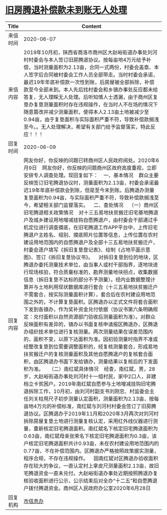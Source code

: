 # <a href="http://www.shangluo.gov.cn/zmhd/ldxxxx.jsp?urltype=leadermail.LeaderMailContentUrl&wbtreeid=1112&leadermailid=5988">旧房腾退补偿款未到账无人处理</a>
| Title |                                                                                                                                                                                                                                                                                                                                                                                                                                                                                                                                                                                                                                                       Content                                                                                                                                                                                                                                                                                                                                                                                                                                                                                                                                                                                                                                                        |
|:-----:|----------------------------------------------------------------------------------------------------------------------------------------------------------------------------------------------------------------------------------------------------------------------------------------------------------------------------------------------------------------------------------------------------------------------------------------------------------------------------------------------------------------------------------------------------------------------------------------------------------------------------------------------------------------------------------------------------------------------------------------------------------------------------------------------------------------------------------------------------------------------------------------------------------------------------------------------------------------------------------------------------------------------------------------------------------------------------------------------------------------------------------------------------------------------------------------------------------------------------------------------------------------------------------------------------------------------|
| 来信时间  | 2020-06-07                                                                                                                                                                                                                                                                                                                                                                                                                                                                                                                                                                                                                                                                                                                                                                                                                                                                                                                                                                                                                                                                                                                                                                                                                                                                                                           |
| 来信内容  | 2019年10月初，陕西省商洛市商州区大赵峪街道办事处刘河村村委会与本人签订旧房腾退协议。按每亩地4万元给予补偿，当时测量面积为2.13亩，合同一式两份，村委会盖章、本人签字后合同被村委会工作人员全部带走。当时村委会承诺，最迟19年年底补偿款一次性到账，后房屋被全部拆除，补偿款至今全部未到。本人先后找村委会和乡镇办事处反应都未给答复，无人理睬无人处理。后听知情人士透漏，由于商州区复垦办复垦测量面积时存在违规操作，在当时人不在场的情况下随意篡改并减少测量面积，使得本人2.13亩土地被减少至0.94亩，由于复垦面积与实际面积严重不符，导致补偿款搁浅至今。。无人处理解决，希望有关部门给予监督落实，特此反应！！！                                                                                                                                                                                                                                                                                                                                                                                                                                                                                                                                                                                                                                                                                                                                                                                                                                                                                                                                                                                                   |
| 回复时间  | 2020-06-09                                                                                                                                                                                                                                                                                                                                                                                                                                                                                                                                                                                                                                                                                                                                                                                                                                                                                                                                                                                                                                                                                                                                                                                                                                                                                                           |
| 回复内容  | 网友你好，你反映的问题已转商州区人民政府阅处。2020年6月9日    网友你好，你反映的问题商州区政府高度重视，立即安排专人调查处理。现回复如下：    一、基本情况    群众主要反映签订旧宅腾退协议时，测量面积为2.13亩，村委会承诺最迟19年年底补偿款会到账，但是至今未到账。后腾退办测量复垦面积为0.94亩，与实际面积严重不符，导致补偿款搁浅至今，希望相关部门监督落实。    二、查处情况    （一）商州区旧宅腾退相关政策情况    对十三五易地扶贫搬迁旧宅基地腾退户及城乡建设用地增减挂钩自愿腾退户，由村委会干部通过手机定位进行调查摸底，在旧宅腾退工作APP平台中，上传旧宅腾退户主姓名、组别、摸底照片位置等信息，上传位置在农村建设用地范围内的自愿腾退户及全部十三五易地扶贫搬迁户，村委会逐户填写《拆旧复垦登记表》、绘制《占地平面示意图》、签订《拆旧复垦协议书》。    对拆旧复垦到位的地块，区腾退办委托测量技术单位，由当事人或村干部指界，逐地块进行现场核验，符合质量标准的，勘界测量地块拐点，收集数据信息（拆旧复垦不达标的部分不予测量）。经内业数据整理计算并与土地利用现状数据库进行套合（十三五易地扶贫搬迁户不需套合，按实际测量面积计算），套合后在农村建设用地范围之外的，不计算复垦面积。区腾退办以正式文件将套合面积下发到各镇办，作为奖补资金兑付依据（协议书第六条明确规定：兑付面积以自然资源部门验收后测量面积为准）。对群众反映面积有差异的，镇办以书面复核申请报区腾退办，区腾退办组织技术单位进行复核测量。两次测量结果在误差范围内的，面积不变，以原下达面积为准。因初验测量时指界不准或经整改复垦到位需要调整面积的，经复核测量套合，形成易地扶贫搬迁户的复核测量面积及其他自愿腾退户的复核套合面积，由区腾退办书面下发给镇办，测量结果以复核后的下发面积为准。    （二）南红斌具体情况    经查，南红斌，男，28岁，大赵峪街道办事处刘河村十一组村民，家中2口人，非建档立卡贫困户。2019年南红斌自愿参与土地增减挂钩旧宅腾退拆除工作，10月初，由刘河村副支书刘刚忠、村监委会主任刘关柱用尺子初步测量认定面积，测量面积为2.13亩，按每亩地4万元的补偿标准，南红斌与刘河村村委会签订了旧房腾退协议。区腾退办于2019年11月和2020年3月两次对刘河村拆除房屋复垦土地进行测量复核认定，采用红外线仪器进行测量，重新核定旧宅腾退面积。南红斌名下核定旧宅腾退面积为0.63亩，南红斌母亲张荣名下核定旧宅腾退面积为0.3亩，该户核定旧宅腾退面积共计0.93亩，未在农村建设用地范围内的0.77亩，不在补偿范围内。区腾退办严格按照政策据实测量，程序合规，不存在违规操作。    因南红斌对区腾退办验收面积存在较大的争议，一直认定村上拿皮尺测量面积2.13亩，故旧宅腾退资金一直未兑付。大赵峪街道办事处近期按照腾退办复核验收面积进行公示，公示结束后对全办“十二五”和自愿腾退户拨付腾退资金。商州区人民政府办公室2020年6月28日 |
| 回复机构  | <a href="../../category/agencies/市信息办.md">市信息办</a>                                                                                                                                                                                                                                                                                                                                                                                                                                                                                                                                                                                                                                                                                                                                                                                                                                                                                                                                                                                                                                                                                                                                                                                                                                                                   |